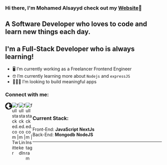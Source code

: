### Hi there, I'm Mohamed Alsayyd check out my [Website]👋
## A Software Developer who loves to code and learn new things each day. 



## I'm a Full-Stack Developer who is always learning!
- 🖥 I’m currently working as a Freelancer Frontend Engineer 
- 🤓 I’m currently learning more about `Nodejs` and `expressJS`
- 👨🏻‍💻 I’m looking to build meaningful apps



### Connect with me:

[<img align="left" alt="fullstacked.com" width="22px" src="https://raw.githubusercontent.com/iconic/open-iconic/master/svg/globe.svg" />][website]
[<img align="left" alt="fullstacked.com | Twitter" width="22px" src="https://cdn.jsdelivr.net/npm/simple-icons@v3/icons/twitter.svg" />][twitter]
[<img align="left" alt="fullstacked.com | LinkedIn" width="22px" src="https://cdn.jsdelivr.net/npm/simple-icons@v3/icons/linkedin.svg" />][linkedin]
[<img align="left" alt="fullstacked.com | Instagram" width="22px" src="https://cdn.jsdelivr.net/npm/simple-icons@v3/icons/instagram.svg" />][instagram]

<br />

### Current Stack: 

Front-End: **JavaScript** **NextJs**
<br />
Back-End: **Mongodb** **NodeJS**

---


[website]: https://mohamed-alsayyd.vercel.app
[twitter]: https://twitter.com/MedoAlsayyd4
[instagram]: https://www.instagram.com/mohamed_alsayyd0
[linkedin]: https://www.linkedin.com/in/mohamed-alsayyd-57bb481b6




